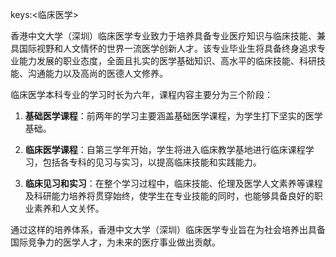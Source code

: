 keys:<临床医学>


香港中文大学（深圳）临床医学专业致力于培养具备专业医疗知识与临床技能、兼具国际视野和人文情怀的世界一流医学创新人才。该专业毕业生将具备终身追求专业能力发展的职业态度，全面且扎实的医学基础知识、高水平的临床技能、科研技能、沟通能力以及高尚的医德人文修养。

临床医学本科专业的学习时长为六年，课程内容主要分为三个阶段：

1. **基础医学课程**：前两年的学习主要涵盖基础医学课程，为学生打下坚实的医学基础。

2. **临床医学课程**：自第三学年开始，学生将进入临床教学基地进行临床课程学习，包括各专科的见习与实习，以提高临床技能和实践能力。

3. **临床见习和实习**：在整个学习过程中，临床技能、伦理及医学人文素养等课程及科研能力培养将贯穿始终，使学生在专业技能的同时，也能够具备良好的职业素养和人文关怀。

通过这样的培养体系，香港中文大学（深圳）临床医学专业旨在为社会培养出具备国际竞争力的医学人才，为未来的医疗事业做出贡献。